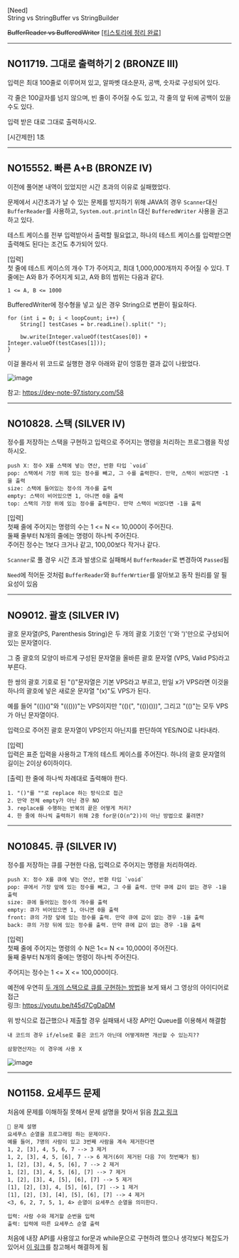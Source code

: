 [Need] <br/>
String vs StringBuffer vs StringBuilder

~~BufferReader vs BufferedWriter~~ [[티스토리에 정리 완료]](https://jay-ya.tistory.com/125)


---


## NO11719. 그대로 출력하기 2 (BRONZE III)

입력은 최대 100줄로 이루어져 있고, 알파벳 대소문자, 공백, 숫자로 구성되어 있다.

각 줄은 100글자를 넘지 않으며, 빈 줄이 주어질 수도 있고, 각 줄의 앞 뒤에 공백이 있을 수도 있다.

입력 받은 대로 그대로 출력하시오.

[시간제한] 1초

---

## NO15552. 빠른 A+B (BRONZE IV)

이전에 풀어본 내역이 있었지만 시간 초과의 이유로 실패했었다.

문제에서 시간초과가 날 수 있는 문제를 방지하기 위해 JAVA의 경우 `Scanner`대신 `BufferReader`를 사용하고, `System.out.println` 대신 `BufferedWriter` 사용을 권고하고 있다.

테스트 케이스를 전부 입력받아서 출력할 필요없고, 하나의 테스트 케이스를 입력받으면 출력해도 된다는 조건도 추가되어 있다.

[입력] <br/>
첫 줄에 테스트 케이스의 개수 T가 주어지고, 최대 1,000,000개까지 주어질 수 있다. T줄에는 A와 B가 주어지게 되고, A와 B의 범위는 다음과 같다. <br/>
```
1 <= A, B <= 1000
```

BufferedWriter에 정수형을 넣고 싶은 경우 String으로 변환이 필요하다.

```
for (int i = 0; i < loopCount; i++) {
    String[] testCases = br.readLine().split(" ");

    bw.write(Integer.valueOf(testCases[0]) + Integer.valueOf(testCases[1]));
}
```

이걸 몰라서 위 코드로 실행한 경우 아래와 같이 엉뚱한 결과 값이 나왔었다.

![image](https://user-images.githubusercontent.com/64416833/210049957-8560a706-0a78-4790-9b23-0cd85e1fe918.png)

참고: https://dev-note-97.tistory.com/58

---

## NO10828. 스택 (SILVER IV)

정수를 저장하는 스택을 구현하고 입력으로 주어지는 명령을 처리하는 프로그램을 작성하시오.

```
push X: 정수 X를 스택에 넣는 연산, 반환 타입 `void`
pop: 스택에서 가장 위에 있는 정수를 빼고, 그 수를 출력한다. 만약, 스택이 비었다면 -1을 출력
size: 스택에 들어있는 정수의 개수를 출력
empty: 스택이 비어있으면 1, 아니면 0을 출력
top: 스택의 가장 위에 있는 정수를 출력한다. 만약 스택이 비었다면 -1을 출력
```

[입력] <br/>
첫째 줄에 주어지는 명령의 수는 1 <= N <= 10,000이 주어진다.<br/>
둘째 줄부터 N개의 줄에는 명령이 하나씩 주어진다.<br/>
주어진 정수는 1보다 크거나 같고, 100,00보다 작거나 같다.

`Scanner`로 풀 경우 시간 초과 발생으로 실패해서 `BufferReader`로 변경하여 `Passed`됨

`Need`에 적어둔 것처럼 `BufferReader`와 `BufferWrtier`를 알아보고 동작 원리를 알 필요성이 있음

---

## NO9012. 괄호 (SILVER IV)
괄호 문자열(PS, Parenthesis String)은 두 개의 괄호 기호인 '('와 ')'만으로 구성되어 있는 문자열이다. 

그 중 괄호의 모양이 바르게 구성된 문자열을 올바른 괄호 문자열 (VPS, Valid PS)라고 부른다.

한 쌍의 괄호 기호로 된 "()"문자열은 기본 VPS라고 부르고, 만일 x가 VPS라면 이것을 하나의 괄호에 넣은 새로운 문자열 "(x)"도 VPS가 된다.

예를 들어 "(())()"와 "((()))"는 VPS이지만 "(()(", "(())()))", 그리고 "(()"는 모두 VPS가 아닌 문자열이다.

입력으로 주어진 괄호 문자열이 VPS인지 아닌지를 판단하여 YES/NO로 나타내라.

[입력] <br/>
입력은 표준 입력을 사용하고 T개의 테스트 케이스를 주어진다.
하나의 괄호 문자열의 길이는 2이상 6이하이다.

[출력]
한 줄에 하나씩 차례대로 출력해야 한다. 

```
1. "()"를 ""로 replace 하는 방식으로 접근
2. 만약 전체 empty가 아닌 경우 NO
3. replace를 수행하는 반복의 끝은 어떻게 처리?
4. 한 줄에 하나씩 출력하기 위해 2중 for문(O(n^2))이 아닌 방법으로 풀려면?
```

---

## NO10845. 큐 (SILVER IV)
정수를 저장하는 큐를 구현한 다음, 입력으로 주어지는 명령을 처리하여라.

```
push X: 정수 X를 큐에 넣는 연산, 반환 타입 `void`
pop: 큐에서 가장 앞에 있는 정수를 빼고, 그 수를 출력. 만약 큐에 값이 없는 경우 -1을 출력
size: 큐에 들어있는 정수의 개수를 출력
empty: 큐가 비어있으면 1, 아니면 0을 출력
front: 큐의 가장 앞에 있는 정수를 출력. 만약 큐에 값이 없는 경우 -1을 출력
back: 큐의 가장 뒤에 있는 정수를 출력. 만약 큐에 값이 없는 경우 -1을 출력
```

[입력] <br/>
첫째 줄에 주어지는 명령의 수 N은 1<= N <= 10,000이 주어진다. <br/>
둘째 줄부터 N개의 줄에는 명령이 하나씩 주어진다.

주어지는 정수는 1 <= X <= 100,000이다.


예전에 우연히 [두 개의 스택으로 큐를 구현하는 방법](https://youtu.be/t45d7CgDaDM)을 보게 돼서 그 영상의 아이디어로 접근 <br/>
링크: https://youtu.be/t45d7CgDaDM

위 방식으로 접근했으나 제출할 경우 실패돼서 내장 API인 Queue를 이용해서 해결함

```
내 코드의 경우 if/else로 좋은 코드가 아닌데 어떻게하면 개선할 수 있는지??

삼항연산자는 이 경우에 사용 X
```
![image](https://user-images.githubusercontent.com/64416833/210239280-c6c0bec4-0ac0-4bab-9766-bd4f1be64be6.png)

---

## NO1158. 요세푸드 문제

처음에 문제를 이해하질 못해서 문제 설명을 찾아서 읽음 [참고 링크](https://velog.io/@yeomja99/알고리즘-문제-풀이파이썬-백준-1158번-요세푸스-문제)

```
📑 문제 설명
요세푸스 순열을 프로그래밍 하는 문제이다.
예를 들어, 7명의 사람이 있고 3번째 사람을 계속 제거한다면
1, 2, [3], 4, 5, 6, 7 --> 3 제거
1, 2, [3], 4, 5, [6], 7 --> 6 제거(6이 제거된 다음 7이 첫번째가 됨)
1, [2], [3], 4, 5, [6], 7 --> 2 제거
1, [2], [3], 4, 5, [6], [7] --> 7 제거
1, [2], [3], 4, [5], [6], [7] --> 5 제거
[1], [2], [3], 4, [5], [6], [7] --> 1 제거
[1], [2], [3], [4], [5], [6], [7] --> 4 제거
<3, 6, 2, 7, 5, 1, 4> 순열이 요세푸스 순열을 의미한다.

입력: 사람 수와 제거할 순번을 입력
출력: 입력에 따른 요세푸스 순열 출력
```

처음에 내장 API를 사용않고 for문과 while문으로 구현하려 했으나 생각보다 복잡도가 있어서 [이 링크](https://steady-coding.tistory.com/21)를 참고해서 해결하게 됨

